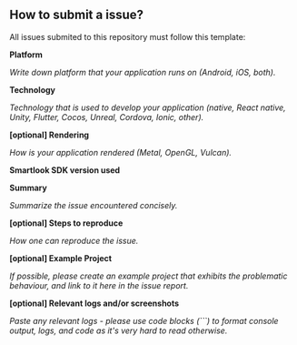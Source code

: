 ## How to submit a issue?
All issues submited to this repository must follow this template:

**Platform**

*Write down platform that your application runs on (Android, iOS, both).*

**Technology**

*Technology that is used to develop your application (native, React native, Unity, Flutter, Cocos, Unreal, Cordova, Ionic, other).*

**[optional] Rendering**

*How is your application rendered (Metal, OpenGL, Vulcan).*

**Smartlook SDK version used**

**Summary**

*Summarize the issue encountered concisely.*

**[optional] Steps to reproduce**

*How one can reproduce the issue.*

**[optional] Example Project**

*If possible, please create an example project that exhibits the problematic behaviour, and link to it here in the issue report.*

**[optional] Relevant logs and/or screenshots**

*Paste any relevant logs - please use code blocks (```) to format console output, logs, and code as it's very hard to read otherwise.*
